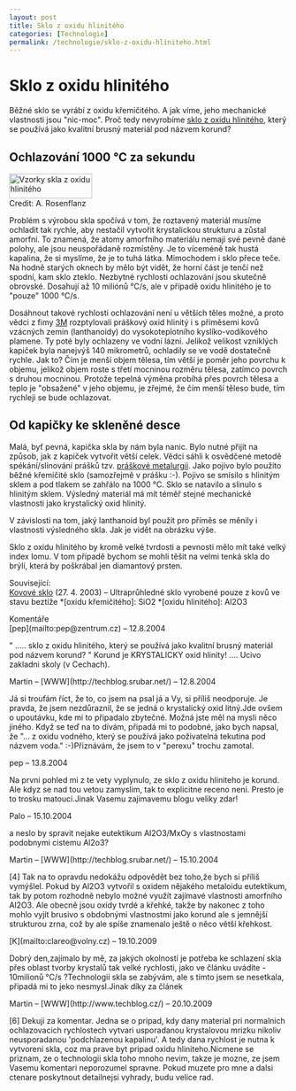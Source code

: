 ```yaml
---
layout: post
title: Sklo z oxidu hlinitého
categories: [Technologie]
permalink: /technologie/sklo-z-oxidu-hliniteho.html
---
```

# Sklo z oxidu hlinitého

Běžné sklo se vyrábí z oxidu křemičitého. A jak víme, jeho mechanické vlastnosti jsou "nic-moc". Proč tedy nevyrobíme [sklo z oxidu hlinitého](http://physicsweb.org/article/news/8/8/9/1), který se používá jako kvalitní brusný materiál pod názvem korund?

## Ochlazování 1000 °C za sekundu

<div class="obry"><div class="leftbox"><a href="http://www.techblog.cz/images/sklo-oxid-hlinity.jpg"><img alt="Vzorky skla z oxidu hlinitého" height="45" src="http://www.techblog.cz/images/sklo-oxid-hlinity-small.jpg" width="150"/></a></div>Credit: A. Rosenflanz</div> 

Problém s výrobou skla spočívá v tom, že roztavený materiál musíme ochladit tak rychle, aby nestačil vytvořit krystalickou strukturu a zůstal amorfní. To znamená, že atomy amorfního materiálu nemají své pevně dané polohy, ale jsou neuspořádaně rozmístěny. Je to víceméně tak hustá kapalina, že si myslíme, že je to tuhá látka. Mimochodem i sklo přece teče. Na hodně starých oknech by mělo být vidět, že horní část je tenčí než spodní, kam sklo zteklo. Nezbytné rychlosti ochlazování jsou skutečně obrovské. Dosahují až 10 miliónů °C/s, ale v případě oxidu hlinitého je to "pouze" 1000 °C/s.

Dosáhnout takové rychlosti ochlazování není u větších těles možné, a proto vědci z fimy [3M](http://www.3m.com/) rozptylovali práškový oxid hlinitý i s příměsemi kovů vzácných zemin (lanthanoidy) do vysokoteplotního kyslíko-vodíkového plamene. Ty poté byly ochlazeny ve vodní lázni. Jelikož velikost vzniklých kapiček byla nanejvýš 140 mikrometrů, ochladily se ve vodě dostatečně rychle. Jak to? Čím je menší objem tělesa, tím větší je poměr jeho povrchu k objemu, jelikož objem roste s třetí mocninou rozměru tělesa, zatímco povrch s druhou mocninou. Protože tepelná výměna probíhá přes povrch tělesa a teplo je "obsažené" v jeho objemu, je zřejmé, že čím menší těleso bude, tím rychleji se bude ochlazovat.

## Od kapičky ke skleněné desce

Malá, byť pevná, kapička skla by nám byla nanic. Bylo nutné přijít na způsob, jak z kapiček vytvořit větší celek. Vědci sáhli k osvědčené metodě spékání/slinování prášků tzv. [práškové metalurgii](http://212.80.76.22/JHamernik/Metalurgie.htm). Jako pojivo bylo použito běžné křemičité sklo (samozřejmě v prášku :-). Pojivo se smísilo s hlinitým sklem a pod tlakem se zahřálo na 1000 °C. Sklo se natavilo a slinulo s hlinitým sklem. Výsledný materiál má mít téměř stejné mechanické vlastnosti jako krystalický oxid hlinitý.

V závislosti na tom, jaký lanthanoid byl použit pro příměs se měnily i vlastnosti výsledného skla. Jak je vidět na obrázku výše.

Sklo z oxidu hlinitého by kromě velké tvrdosti a pevnosti mělo mít také velký index lomu. V tom případě bychom se mohli těšit na velmi tenká skla do brýlí, která by poškrábal jen diamantový prsten.

Související:  
[Kovové sklo](http://www.techblog.cz/fyzika/kovove-sklo.html) (27. 4. 2003) – Ultraprůhledné sklo vyrobené pouze z kovů ve stavu beztíže
  *[oxidu křemičitého]: SiO2
  *[oxidu hlinitého]: Al2O3


<section id='comments-section'>
<div class='commentsheader'>Komentáře</div>        
<div class='comment-item-header' markdown=1>
[pep](mailto:pep@zentrum.cz)  &ndash; 12.8.2004
</div>

" .....  sklo z oxidu hlinitého, který se používá jako kvalitní brusný materiál pod názvem korund? "  Korund je KRYSTALICKY oxid hlinity! .... Ucivo zakladni skoly (v Cechach).

<div class='comment-item-header' markdown=1>
Martin &ndash; [WWW](http://techblog.srubar.net/) &ndash; 12.8.2004
</div>

Já si troufám říct, že to, co jsem na psal já a Vy, si příliš neodporuje. Je pravda, že jsem nezdůraznil, že se jedná o krystalický oxid litný.Jde ovšem o upoutávku, kde mi to připadalo zbytečné. Možná jste měl na mysli něco jiného. Když se teď na to dívám, připadá mi to podobné, jako bych napsal, že "... z oxidu vodného, který se používá jako poživatelná tekutina pod názvem voda." :-)Přiznávám, že jsem to v "perexu" trochu zamotal.

<div class='comment-item-header' markdown=1>
pep  &ndash; 13.8.2004
</div>

Na prvni pohled mi z te vety vyplynulo, ze sklo z oxidu hliniteho je korund. Ale kdyz se nad tou vetou zamyslim, tak to explicitne receno neni. Presto je to trosku matouci.Jinak Vasemu zajimavemu blogu veliky zdar!

<div class='comment-item-header' markdown=1>
Palo  &ndash; 15.10.2004
</div>

a neslo by spravit nejake eutektikum Al2O3/MxOy s vlastnostami podobnymi cistemu Al2o3?

<div class='comment-item-header' markdown=1>
Martin &ndash; [WWW](http://techblog.srubar.net/) &ndash; 15.10.2004
</div>

[4] Tak na to opravdu nedokážu odpovědět bez toho,že bych si příliš vymýšlel. Pokud by Al2O3 vytvořil s oxidem nějakého metaloidu eutektikum, tak by potom rozhodně nebylo možné využít zajímavé vlastnosti amorfního Al2O3. Ale obecně jsou oxidy tvrdé a křehké, takže by nakonec z toho mohlo vyjít brusivo s obdobnými vlastnostmi jako korund ale s jemnější strukturou zrna, což by ale spíše znamenalo ještě o něco větší křehkost.

<div class='comment-item-header' markdown=1>
[K](mailto:clareo@volny.cz)  &ndash; 19.10.2009
</div>

Dobrý den,zajímalo by mě, za jakých okolností je potřeba ke schlazení skla přes oblast tvorby krystalů tak velké rychlosti, jako ve článku uvádíte - 10milionů °C/s ?Technologií skla se zabývám, ale s tímto jsem se nesetkala, připadá mi to jeko nesmysl.Jinak díky za článek

<div class='comment-item-header' markdown=1>
Martin &ndash; [WWW](http://www.techblog.cz/) &ndash; 20.10.2009
</div>

[6] Dekuji za komentar. Jedna se o pripad, kdy dany material pri normalnich ochlazovacich rychlostech vytvari usporadanou krystalovou mrizku nikoliv neusporadanou 'podchlazenou kapalinu'. A tedy dana rychlost je nutna k vytvoreni skla, coz ma prave byt pripad oxidu hliniteho.Nicmene se priznam, ze o technologii skla toho mnoho nevim, takze je mozne, ze jsem Vasemu komentari neporozumel spravne. Pokud muzete pro mne a dalsi ctenare poskytnout detailnejsi vyhrady, budu velice rad.

</section>